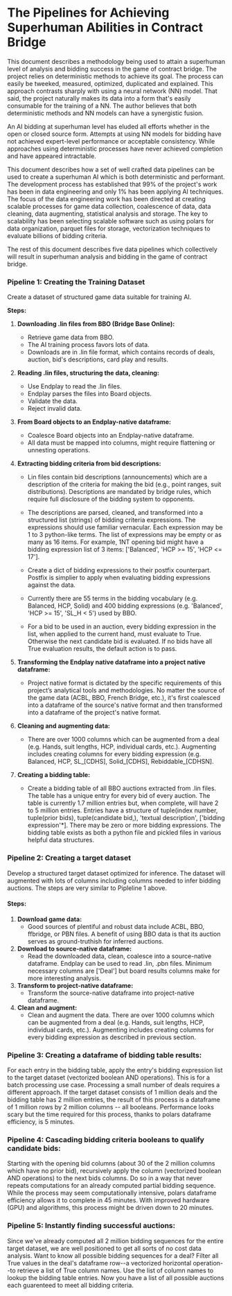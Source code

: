 # The Pipelines for Achieving Superhuman Abilities in Contract Bridge

This document describes a methodology being used to attain a superhuman level of analysis and bidding success in the game of contract bridge. The project relies on deterministic methods to achieve its goal. The process can easily be tweeked, measured, optimized, duplicated and explained. This approach contrasts sharply with using a neural network (NN) model. That said, the project naturally makes its data into a form that's easily consumable for the training of a NN. The author believes that both deterministic methods and NN models can have a synergistic fusion.

An AI bidding at superhuman level has eluded all efforts whether in the open or closed source form. Attempts at using NN models for bidding have not achieved expert-level performance or acceptable consistency. While approaches using deterministic processes have never achieved completion and have appeared intractable. 

This document describes how a set of well crafted data pipelines can be used to create a superhuman AI which is both deterministic and performant. The development process has established that 99% of the project's work has been in data engineering and only 1% has been applying AI techniques. The focus of the data engineering work has been directed at creating scalable processes for game data collection, coalescence of data, data cleaning, data augmenting, statistical analysis and storage. The key to scalability has been selecting scalable software such as using polars for data organization, parquet files for storage, vectorization techniques to evaluate billions of bidding criteria.

The rest of this document describes five data pipelines which collectively will result in superhuman analysis and bidding in the game of contract bridge.  

### **Pipeline 1: Creating the Training Dataset**

Create a dataset of structured game data suitable for training AI.

**Steps:**

1. **Downloading .lin files from BBO (Bridge Base Online):**

     - Retrieve game data from BBO.
     - The AI training process favors lots of data.
     - Downloads are in .lin file format, which contains records of deals, auction, bid's descriptions, card play and results.

2. **Reading .lin files, structuring the data, cleaning:**

     - Use Endplay to read the .lin files.
     - Endplay parses the files into Board objects.
     - Validate the data.
     - Reject invalid data.

3. **From Board objects to an Endplay-native dataframe:**

    - Coalesce Board objects into an Endplay-native dataframe.
    - All data must be mapped into columns, might require flattening or unnesting operations.

4. **Extracting bidding criteria from bid descriptions:**

    - Lin files contain bid descriptions (announcements) which are a description of the criteria for making the bid (e.g., point ranges, suit distributions). Descriptions are mandated by bridge rules, which require full disclosure of the bidding system to opponents.

    - The descriptions are parsed, cleaned, and transformed into a structured list (strings) of bidding criteria expressions. The expressions should use familiar vernacular. Each expression may be 1 to 3 python-like terms. The list of expressions may be empty or as many as 16 items. For example, 1NT opening bid might have a bidding expression list of 3 items: ['Balanced', 'HCP >= 15', 'HCP <= 17'].
  
    - Create a dict of bidding expressions to their postfix counterpart. Postfix is simplier to apply when evaluating bidding expressions against the data.

    - Currently there are 55 terms in the bidding vocabulary (e.g. Balanced, HCP, Solid) and 400 bidding expressions (e.g. 'Balanced', 'HCP >= 15', 'SL_H < 5') used by BBO.

    - For a bid to be used in an auction, every bidding expression in the list, when applied to the current hand, must evaluate to True. Otherwise the next candidate bid is evaluated. If no bids have all True evaluation results, the default action is to pass.

5. **Transforming the Endplay native dataframe into a project native dataframe:**

    - Project native format is dictated by the specific requirements of this project’s analytical tools and methodologies. No matter the source of the game data (ACBL, BBO, French Bridge, etc.), it's first coalesced into a dataframe of the source's native format and then transformed into a dataframe of the project's native format.

6. **Cleaning and augmenting data:**
    - There are over 1000 columns which can be augmented from a deal (e.g. Hands, suit lengths, HCP, individual cards, etc.). Augmenting includes creating columns for every bidding expression (e.g. Balanced, HCP, SL\_[CDHS], Solid\_[CDHS], Rebiddable\_[CDHSN].

7. **Creating a bidding table:**
    - Create a bidding table of all BBO auctions extracted from .lin files. The table has a unique entry for every bid of every auction. The table is currently 1.7 million entries but, when complete, will have 2 to 5 million entries. Entries have a structure of tuple(index number, tuple(prior bids), tuple(candidate bid,), 'textual description', ['bidding expression'*]. There may be zero or more bidding expressions. The bidding table exists as both a python file and pickled files in various helpful data structures.

### **Pipeline 2: Creating a target dataset**

Develop a structured target dataset optimized for inference. The dataset will augmented with lots of columns including columns needed to infer bidding auctions. The steps are very similar to Pipleline 1 above.

#### **Steps:**

1. **Download game data:**
    - Good sources of plentiful and robust data include ACBL, BBO, ffbridge, or PBN files. A benefit of using BBO data is that its auction serves as ground-truthish for inferred auctions.
2. **Download to source-native dataframe:**
    - Read the downloaded data, clean, coalesce into a source-native dataframe. Endplay can be used to read .lin, .pbn files. Minimum necessary columns are ['Deal'] but board results columns make for more interesting analysis.
3. **Transform to project-native dataframe:**
    - Transform the source-native dataframe into project-native dataframe.
4. **Clean and augment:**
    - Clean and augment the data. There are over 1000 columns which can be augmented from a deal (e.g. Hands, suit lengths, HCP, individual cards, etc.). Augmenting includes creating columns for every bidding expression as described in previous section.

### **Pipeline 3: Creating a dataframe of bidding table results:**

For each entry in the bidding table, apply the entry's bidding expression list to the target dataset (vectorized boolean AND operations). This is for a batch processing use case. Processing a small number of deals requires a different approach. If the target dataset consists of 1 million deals and the bidding table has 2 million entries, the result of this process is a dataframe of 1 million rows by 2 million columns -- all booleans. Performance looks scary but the time required for this process, thanks to polars dataframe efficiency, is 5 minutes.

### **Pipeline 4: Cascading bidding criteria booleans to qualify candidate bids:**

Starting with the opening bid columns (about 30 of the 2 million columns which have no prior bid), recursively apply the column (vectorized boolean AND operations) to the next bids columns. Do so in a way that never repeats computations for an already computed partial bidding sequence. While the process may seem computationally intensive, polars dataframe efficiency allows it to complete in 45 minutes. With improved hardware (GPU) and algorithms, this process might be driven down to 20 minutes.

### **Pipeline 5: Instantly finding successful auctions:**

Since we've already computed all 2 million bidding sequences for the entire target dataset, we are well positioned to get all sorts of no cost data analysis. Want to know all possible bidding sequences for a deal? Filter all True values in the deal's dataframe row--a vectorized horizontal operation--to retrieve a list of True column names. Use the list of column names to lookup the bidding table entries. Now you have a list of all possible auctions each guarenteed to meet all bidding criteria.



